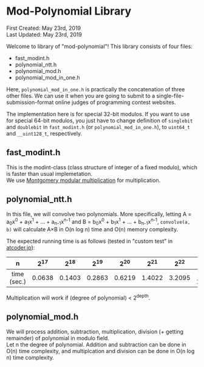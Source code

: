 # Mod-Polynomial Library

First Created: May 23rd, 2019  
Last Updated: May 23rd, 2019  

Welcome to library of "mod-polynomial"! This library consists of four files:  
* fast_modint.h
* polynomial_ntt.h
* polynomial_mod.h
* polynomial_mod_in_one.h

Here, `polynomial_mod_in_one.h` is practically the concatenation of three other files. We can use it when you are going to submit to a single-file-submission-format online judges of programming contest websites.  

The implementation here is for special 32-bit modulos. If you want to use for special 64-bit modulos, you just have to change definition of `singlebit` and `doublebit` in `fast_modint.h` (or `polynomial_mod_in_one.h`), to `uint64_t` and `__uint128_t`, respectively.  

## fast_modint.h
This is the modint-class (class structure of integer of a fixed modulo), which is faster than usual implemetation.  
We use [Montgomery modular multiplication](https://en.wikipedia.org/wiki/Montgomery_modular_multiplication) for multiplication.  

## polynomial_ntt.h
In this file, we will convolve two polynomials. More specifically, letting A = a<sub>0</sub>x<sup>0</sup> + a<sub>1</sub>x<sup>1</sup> + ... + a<sub>n-1</sub>x<sup>n-1</sup> and B = b<sub>0</sub>x<sup>0</sup> + b<sub>1</sub>x<sup>1</sup> + ... + b<sub>n-1</sub>x<sup>n-1</sup>, `convolve(a, b)` will calculate A×B in O(n log n) time and O(n) memory complexity.  

The expected running time is as follows (tested in "custom test" in [atcoder.jp](atcoder.jp)):  

|      n      | 2<sup>17</sup> | 2<sup>18</sup> | 2<sup>19</sup> | 2<sup>20</sup> | 2<sup>21</sup> | 2<sup>22</sup> | 2<sup>23</sup> |
|:-----------:|:--------------:|:--------------:|:--------------:|:--------------:|:--------------:|:--------------:|:--------------:|
| time (sec.) |     0.0638     |     0.1403     |     0.2863     |     0.6219     |     1.4022     |     3.2095     |    > 10.0000   |

Multiplication will work if (degree of polynomial) < 2<sup>depth</sup>.  

## polynomial_mod.h
We will process addition, subtraction, multiplication, division (+ getting remainder) of polynomial in modulo field.  
Let n the degree of polynomial. Addition and subtraction can be done in O(n) time complexity, and multiplcation and division can be done in O(n log n) time complexity.  
